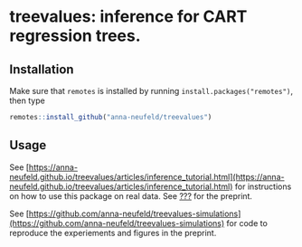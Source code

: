 # treevalues: inference for CART regression trees. 

Installation 
-----

Make sure that ``remotes`` is installed by running ``install.packages("remotes")``, then type

```R
remotes::install_github("anna-neufeld/treevalues")
```

Usage
-----

See [https://anna-neufeld.github.io/treevalues/articles/inference_tutorial.html](https://anna-neufeld.github.io/treevalues/articles/inference_tutorial.html) for instructions on how to use this package on real data. See [???](???) for the preprint.

See [https://github.com/anna-neufeld/treevalues-simulations](https://github.com/anna-neufeld/treevalues-simulations) for code to reproduce the experiements and figures in the preprint. 




